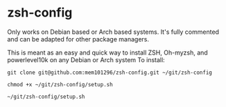 # zsh-config
Only works on Debian based or Arch based systems. It's fully commented and can be adapted for other package managers.

This is meant as an easy and quick way to install ZSH, Oh-myzsh, and powerlevel10k on any Debian or Arch system
To install:

```
git clone git@github.com:mem101296/zsh-config.git ~/git/zsh-config
```
```
chmod +x ~/git/zsh-config/setup.sh
```
```
~/git/zsh-config/setup.sh
```
